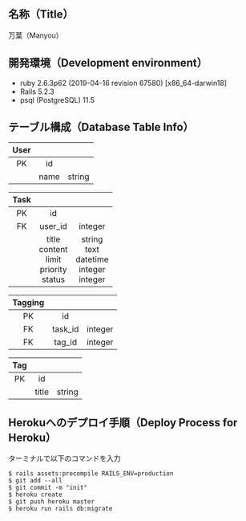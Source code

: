 ## 名称（Title）
万葉（Manyou）
  
## 開発環境（Development environment）  
* ruby 2.6.3p62 (2019-04-16 revision 67580) [x86_64-darwin18]
* Rails 5.2.3
* psql (PostgreSQL) 11.5  
  
## テーブル構成（Database Table Info）  
  
|User|||
|:-:|:-:|:-:|
|PK|id||
||name|string|  
  
|Task|||
|:-:|:-:|:-:|
|PK|id||
|FK|user_id|integer|
||title<br>content<br>limit<br>priority<br>status|string<br>text<br>datetime<br>integer<br>integer|  
  
|Tagging|||
|:-:|:-:|:-:|
|PK|id||
|FK|task_id|integer|
|FK|tag_id|integer|  
  
|Tag|||
|:-:|:-:|:-:|
|PK|id||
||title|string|  
  
## Herokuへのデプロイ手順（Deploy Process for Heroku）  
ターミナルで以下のコマンドを入力
 
 ```
$ rails assets:precompile RAILS_ENV=production
$ git add --all
$ git commit -m "init"
$ heroku create
$ git push heroku master
$ heroku run rails db:migrate
```